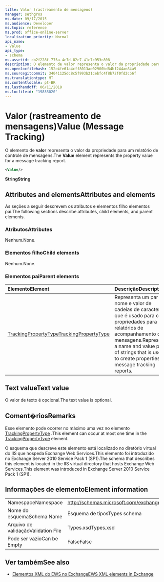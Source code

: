 ```yaml
---
title: Valor (rastreamento de mensagens)
manager: sethgros
ms.date: 09/17/2015
ms.audience: Developer
ms.topic: reference
ms.prod: office-online-server
localization_priority: Normal
api_name:
- Value
api_type:
- schema
ms.assetid: cb2f228f-775a-4c7d-82e7-41c7c953c808
description: O elemento de valor representa o valor da propriedade para um relatório de controle de mensagens.
ms.openlocfilehash: 152e4fe61a4cff8013ae02900bd84bf244ae84a9
ms.sourcegitcommit: 34041125dc8c5f993b21cebfc4f8b72f0fd2cb6f
ms.translationtype: MT
ms.contentlocale: pt-BR
ms.lasthandoff: 06/11/2018
ms.locfileid: "19838020"
---
```

# <a name="value-message-tracking"></a><span data-ttu-id="792ce-103">Valor (rastreamento de mensagens)</span><span class="sxs-lookup"><span data-stu-id="792ce-103">Value (Message Tracking)</span></span>

<span data-ttu-id="792ce-104">O elemento de **valor** representa o valor da propriedade para um relatório de controle de mensagens.</span><span class="sxs-lookup"><span data-stu-id="792ce-104">The **Value** element represents the property value for a message tracking report.</span></span> 
  
```xml
<Value/>
```

<span data-ttu-id="792ce-105">**String**</span><span class="sxs-lookup"><span data-stu-id="792ce-105">**String**</span></span>

## <a name="attributes-and-elements"></a><span data-ttu-id="792ce-106">Attributes and elements</span><span class="sxs-lookup"><span data-stu-id="792ce-106">Attributes and elements</span></span>

<span data-ttu-id="792ce-107">As seções a seguir descrevem os atributos e elementos filho elementos pai.</span><span class="sxs-lookup"><span data-stu-id="792ce-107">The following sections describe attributes, child elements, and parent elements.</span></span>
  
### <a name="attributes"></a><span data-ttu-id="792ce-108">Atributos</span><span class="sxs-lookup"><span data-stu-id="792ce-108">Attributes</span></span>

<span data-ttu-id="792ce-109">Nenhum.</span><span class="sxs-lookup"><span data-stu-id="792ce-109">None.</span></span>
  
### <a name="child-elements"></a><span data-ttu-id="792ce-110">Elementos filho</span><span class="sxs-lookup"><span data-stu-id="792ce-110">Child elements</span></span>

<span data-ttu-id="792ce-111">Nenhum.</span><span class="sxs-lookup"><span data-stu-id="792ce-111">None.</span></span>
  
### <a name="parent-elements"></a><span data-ttu-id="792ce-112">Elementos pai</span><span class="sxs-lookup"><span data-stu-id="792ce-112">Parent elements</span></span>

|<span data-ttu-id="792ce-113">**Elemento**</span><span class="sxs-lookup"><span data-stu-id="792ce-113">**Element**</span></span>|<span data-ttu-id="792ce-114">**Descrição**</span><span class="sxs-lookup"><span data-stu-id="792ce-114">**Description**</span></span>|
|:-----|:-----|
|[<span data-ttu-id="792ce-115">TrackingPropertyType</span><span class="sxs-lookup"><span data-stu-id="792ce-115">TrackingPropertyType</span></span>](trackingpropertytype.md) <br/> |<span data-ttu-id="792ce-116">Representa um par de nome e valor de cadeias de caracteres que é usado para criar propriedades para relatórios de acompanhamento de mensagens.</span><span class="sxs-lookup"><span data-stu-id="792ce-116">Represents a name and value pair of strings that is used to create properties for message tracking reports.</span></span>  <br/> |
   
## <a name="text-value"></a><span data-ttu-id="792ce-117">Text value</span><span class="sxs-lookup"><span data-stu-id="792ce-117">Text value</span></span>

<span data-ttu-id="792ce-118">O valor de texto é opcional.</span><span class="sxs-lookup"><span data-stu-id="792ce-118">The text value is optional.</span></span>
  
## <a name="remarks"></a><span data-ttu-id="792ce-119">Coment�rios</span><span class="sxs-lookup"><span data-stu-id="792ce-119">Remarks</span></span>

<span data-ttu-id="792ce-120">Esse elemento pode ocorrer no máximo uma vez no elemento [TrackingPropertyType](trackingpropertytype.md) .</span><span class="sxs-lookup"><span data-stu-id="792ce-120">This element can occur at most one time in the [TrackingPropertyType](trackingpropertytype.md) element.</span></span> 
  
<span data-ttu-id="792ce-121">O esquema que descreve este elemento está localizado no diretório virtual do IIS que hospeda Exchange Web Services.This elemento foi introduzido no Exchange Server 2010 Service Pack 1 (SP1).</span><span class="sxs-lookup"><span data-stu-id="792ce-121">The schema that describes this element is located in the IIS virtual directory that hosts Exchange Web Services.This element was introduced in Exchange Server 2010 Service Pack 1 (SP1).</span></span>
  
## <a name="element-information"></a><span data-ttu-id="792ce-122">Informações de elemento</span><span class="sxs-lookup"><span data-stu-id="792ce-122">Element information</span></span>

|||
|:-----|:-----|
|<span data-ttu-id="792ce-123">Namespace</span><span class="sxs-lookup"><span data-stu-id="792ce-123">Namespace</span></span>  <br/> |http://schemas.microsoft.com/exchange/services/2006/types  <br/> |
|<span data-ttu-id="792ce-124">Nome do esquema</span><span class="sxs-lookup"><span data-stu-id="792ce-124">Schema Name</span></span>  <br/> |<span data-ttu-id="792ce-125">Esquema de tipos</span><span class="sxs-lookup"><span data-stu-id="792ce-125">Types schema</span></span>  <br/> |
|<span data-ttu-id="792ce-126">Arquivo de validação</span><span class="sxs-lookup"><span data-stu-id="792ce-126">Validation File</span></span>  <br/> |<span data-ttu-id="792ce-127">Types.xsd</span><span class="sxs-lookup"><span data-stu-id="792ce-127">Types.xsd</span></span>  <br/> |
|<span data-ttu-id="792ce-128">Pode ser vazio</span><span class="sxs-lookup"><span data-stu-id="792ce-128">Can be Empty</span></span>  <br/> |<span data-ttu-id="792ce-129">False</span><span class="sxs-lookup"><span data-stu-id="792ce-129">False</span></span>  <br/> |
   
## <a name="see-also"></a><span data-ttu-id="792ce-130">Ver também</span><span class="sxs-lookup"><span data-stu-id="792ce-130">See also</span></span>

- [<span data-ttu-id="792ce-131">Elementos XML do EWS no Exchange</span><span class="sxs-lookup"><span data-stu-id="792ce-131">EWS XML elements in Exchange</span></span>](ews-xml-elements-in-exchange.md)

